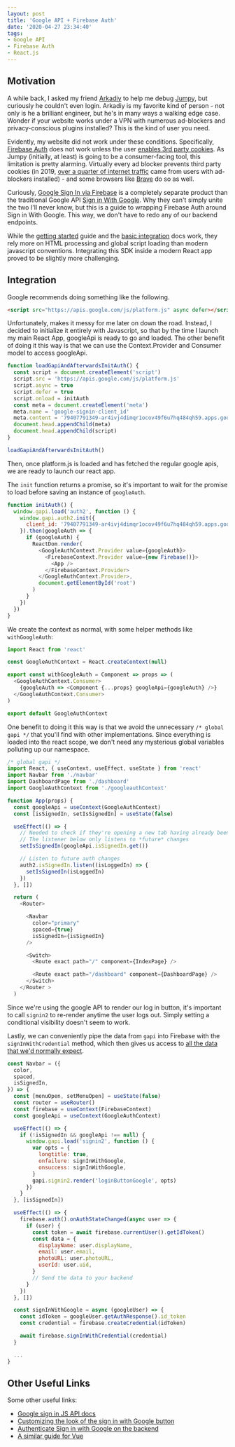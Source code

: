 ```yaml
---
layout: post
title: 'Google API + Firebase Auth'
date: '2020-04-27 23:34:40'
tags:
- Google API
- Firebase Auth
- React.js
---
```


## Motivation

A while back, I asked my friend [Arkadiy](https://twitter.com/arkadiyt) to help me debug [Jumpy](https://jumpy.dev), but curiously he couldn't even login. Arkadiy is my favorite kind of person - not only is he a brilliant engineer, but he's in many ways a walking edge case. Wonder if your website works under a VPN with numerous ad-blockers and privacy-conscious plugins installed? This is the kind of user you need.

Evidently, my website did not work under these conditions. Specifically, [Firebase Auth](https://firebase.google.com/docs/auth) does not work unless the user [enables 3rd party cookies](https://stackoverflow.com/questions/48757757/use-google-firebase-authentication-without-3rd-party-cookies). As Jumpy (initially, at least) is going to be a consumer-facing tool, this limitation is pretty alarming. Virtually every ad blocker prevents third party cookies (in 2019, [over a quarter of internet traffic](https://www.statista.com/statistics/804008/ad-blocking-reach-usage-us/) came from users with ad-blockers installed) - and some browsers like [Brave](https://brave.com/) do so as well.

Curiously, [Google Sign In via Firebase](https://firebase.google.com/docs/auth/web/google-signin) is a completely separate product than the traditional Google API [Sign in With Google](https://developers.google.com/identity/sign-in/web/sign-in?authuser=1). Why they can't simply unite the two I'll never know, but this is a guide to wrapping Firebase Auth around Sign in With Google. This way, we don't have to redo any of our backend endpoints.

While the [getting started](https://developers.google.com/identity/sign-in/web) guide and the [basic integration](https://developers.google.com/identity/sign-in/web/sign-in) docs work, they rely more on HTML processing and global script loading than modern javascript conventions. Integrating this SDK inside a modern React app proved to be slightly more challenging.

## Integration

Google recommends doing something like the following.

```html
<script src="https://apis.google.com/js/platform.js" async defer></script>
```

Unfortunately, makes it messy for me later on down the road. Instead, I decided to initialize it entirely with Javascript, so that by the time I launch my main React App, googleApi is ready to go and loaded. The other benefit of doing it this way is that we can use the Context.Provider and Consumer model to access googleApi.

```javascript
function loadGapiAndAfterwardsInitAuth() {
  const script = document.createElement('script')
  script.src = 'https://apis.google.com/js/platform.js'
  script.async = true
  script.defer = true
  script.onload = initAuth
  const meta = document.createElement('meta')
  meta.name = 'google-signin-client_id'
  meta.content = '79407791349-ar4ivj4dimqr1ocov49f6u7hq484qh59.apps.googleusercontent.com'
  document.head.appendChild(meta)
  document.head.appendChild(script)
}

loadGapiAndAfterwardsInitAuth()
```

Then, once platform.js is loaded and has fetched the regular google apis, we are ready to launch our react app.

The `init` function returns a promise, so it's important to wait for the promise to load before saving an instance of `googleAuth`.

```javascript
function initAuth() {
  window.gapi.load('auth2', function () {
    window.gapi.auth2.init({
      client_id: '79407791349-ar4ivj4dimqr1ocov49f6u7hq484qh59.apps.googleusercontent.com'
    }).then(googleAuth => {
      if (googleAuth) {
        ReactDom.render(
          <GoogleAuthContext.Provider value={googleAuth}>
            <FirebaseContext.Provider value={new Firebase()}>
              <App />
            </FirebaseContext.Provider>
          </GoogleAuthContext.Provider>,
          document.getElementById('root')
        )
      }
    })
  })
}
```

We create the context as normal, with some helper methods like `withGoogleAuth`:

```javascript
import React from 'react'

const GoogleAuthContext = React.createContext(null)

export const withGoogleAuth = Component => props => (
  <GoogleAuthContext.Consumer>
    {googleAuth => <Component {...props} googleApi={googleAuth} />}
  </GoogleAuthContext.Consumer>
)

export default GoogleAuthContext
```

One benefit to doing it this way is that we avoid the unnecessary `/* global gapi */` that you'll find with other implementations. Since everything is loaded into the react scope, we don't need any mysterious global variables polluting up our namespace.

```javascript
/* global gapi */
import React, { useContext, useEffect, useState } from 'react'
import Navbar from './navbar'
import DashboardPage from './dashboard'
import GoogleAuthContext from './googleauthContext'

function App(props) {
  const googleApi = useContext(GoogleAuthContext)
  const [isSignedIn, setIsSignedIn] = useState(false)

  useEffect(() => {
    // Needed to check if they're opening a new tab having already been signed in
    // The listener below only listens to *future* changes
    setIsSignedIn(googleApi.isSignedIn.get())

    // Listen to future auth changes
    auth2.isSignedIn.listen((isLoggedIn) => {
      setIsSignedIn(isLoggedIn)
    })
  }, [])

  return (
    <Router>

      <Navbar
        color="primary"
        spaced={true}
        isSignedIn={isSignedIn}
      />

      <Switch>
        <Route exact path="/" component={IndexPage} />

        <Route exact path="/dashboard" component={DashboardPage} />
      </Switch>
    </Router >
  )
```

Since we're using the google API to render our log in button, it's important to call `signin2` to re-render anytime the user logs out. Simply setting a conditional visibility doesn't seem to work.

Lastly, we can conveniently pipe the data from `gapi` into Firebase with the `signInWithCredential` method, which then gives us access to [all the data that we'd normally expect](https://firebase.google.com/docs/reference/js/firebase.User#properties).

```javascript
const Navbar = ({
  color,
  spaced,
  isSignedIn,
}) => {
  const [menuOpen, setMenuOpen] = useState(false)
  const router = useRouter()
  const firebase = useContext(FirebaseContext)
  const googleApi = useContext(GoogleAuthContext)

  useEffect(() => {
    if (!isSignedIn && googleApi !== null) {
      window.gapi.load('signin2', function () {
        var opts = {
          longtitle: true,
          onfailure: signInWithGoogle,
          onsuccess: signInWithGoogle,
        }
        gapi.signin2.render('loginButtonGoogle', opts)
      })
    }
  }, [isSignedIn])

  useEffect(() => {
    firebase.auth().onAuthStateChanged(async user => {
      if (user) {
        const token = await firebase.currentUser().getIdToken()
        const data = {
          displayName: user.displayName,
          email: user.email,
          photoURL: user.photoURL,
          userId: user.uid,
        }
        // Send the data to your backend
      }
    })
  }, [])

  const signInWithGoogle = async (googleUser) => {
    const idToken = googleUser.getAuthResponse().id_token
    const credential = firebase.createCredential(idToken)

    await firebase.signInWithCredential(credential)
  }

  ...
}
```

## Other Useful Links

Some other useful links:

* [Google sign in JS API docs](https://developers.google.com/identity/sign-in/web/reference#gapiauth2authresponse)
* [Customizing the look of the sign in with Google button](https://developers.google.com/identity/sign-in/web/build-button)
* [Authenticate Sign in with Google on the backend](https://developers.google.com/identity/sign-in/web/backend-auth)
* [A similar guide for Vue](https://medium.com/@vanderlin/google-api-firebase-auth-1b18416b4e74)